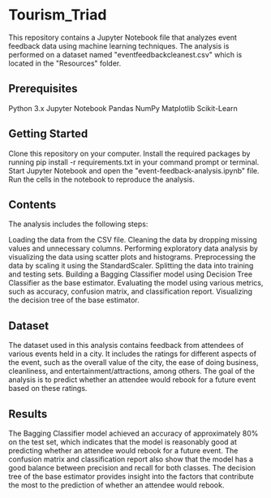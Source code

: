 # Tourism_Triad
This repository contains a Jupyter Notebook file that analyzes event feedback data using machine learning techniques. The analysis is performed on a dataset named "eventfeedbackcleanest.csv" which is located in the "Resources" folder.

## Prerequisites
Python 3.x
Jupyter Notebook
Pandas
NumPy
Matplotlib
Scikit-Learn

## Getting Started
Clone this repository on your computer.
Install the required packages by running pip install -r requirements.txt in your command prompt or terminal.
Start Jupyter Notebook and open the "event-feedback-analysis.ipynb" file.
Run the cells in the notebook to reproduce the analysis.

## Contents
The analysis includes the following steps:

Loading the data from the CSV file.
Cleaning the data by dropping missing values and unnecessary columns.
Performing exploratory data analysis by visualizing the data using scatter plots and histograms.
Preprocessing the data by scaling it using the StandardScaler.
Splitting the data into training and testing sets.
Building a Bagging Classifier model using Decision Tree Classifier as the base estimator.
Evaluating the model using various metrics, such as accuracy, confusion matrix, and classification report.
Visualizing the decision tree of the base estimator.

## Dataset

The dataset used in this analysis contains feedback from attendees of various events held in a city. It includes the ratings for different aspects of the event, such as the overall value of the city, the ease of doing business, cleanliness, and entertainment/attractions, among others. The goal of the analysis is to predict whether an attendee would rebook for a future event based on these ratings.

## Results

The Bagging Classifier model achieved an accuracy of approximately 80% on the test set, which indicates that the model is reasonably good at predicting whether an attendee would rebook for a future event. The confusion matrix and classification report also show that the model has a good balance between precision and recall for both classes. The decision tree of the base estimator provides insight into the factors that contribute the most to the prediction of whether an attendee would rebook.
